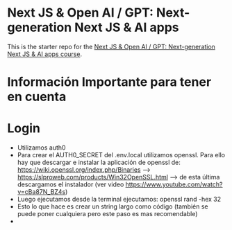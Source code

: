 # Next JS & Open AI / GPT: Next-generation Next JS & AI apps

This is the starter repo for the [Next JS & Open AI / GPT: Next-generation Next JS & AI apps course](https://www.udemy.com/course/next-js-ai/?referralCode=CF9492ACD4991930F84E).

# Información Importante para tener en cuenta

# Login

- Utilizamos auth0
- Para crear el AUTH0_SECRET del .env.local utilizamos openssl. Para ello hay que descargar e instalar la aplicación de openssl de: https://wiki.openssl.org/index.php/Binaries --> https://slproweb.com/products/Win32OpenSSL.html --> de esta última descargamos el instalador (ver video https://www.youtube.com/watch?v=cBa87N_BZ4s)
- Luego ejecutamos desde la terminal ejecutamos: openssl rand -hex 32
- Esto lo que hace es crear un string largo como código (también se puede poner cualquiera pero este paso es mas recomendable)
-
